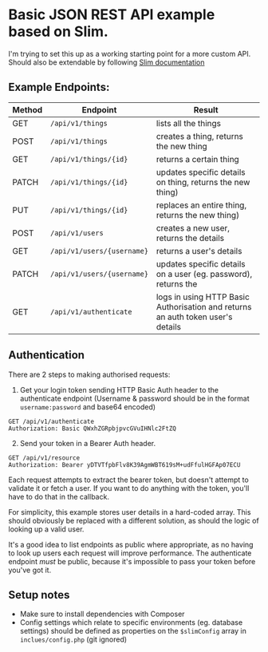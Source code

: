 # Basic JSON REST API example based on Slim.

I'm trying to set this up as a working starting point for a more custom API. Should also be extendable by following [Slim documentation](https://www.slimframework.com/docs/)

## Example Endpoints:

Method | Endpoint | Result
--- | --- | ---
GET | `/api/v1/things` | lists all the things
POST | `/api/v1/things` | creates a thing, returns the new thing
GET | `/api/v1/things/{id}` | returns a certain thing
PATCH | `/api/v1/things/{id}` | updates specific details on  thing, returns the new thing)
PUT | `/api/v1/things/{id}` | replaces an entire thing, returns the new thing)
POST | `/api/v1/users` | creates a new user, returns the details
GET | `/api/v1/users/{username}` | returns a user's details
PATCH | `/api/v1/users/{username}` | updates specific details on a user (eg. password), returns the
GET | `/api/v1/authenticate` | logs in using HTTP Basic Authorisation and returns an auth token user's details

## Authentication

There are 2 steps to making authorised requests:
1. Get your login token sending HTTP Basic Auth header to the authenticate endpoint (Username & password should be in the format `username:password` and base64 encoded)
```
GET /api/v1/authenticate
Authorization: Basic QWxhZGRpbjpvcGVuIHNlc2FtZQ
```
2. Send your token in a Bearer Auth header.
```
GET /api/v1/resource
Authorization: Bearer yDTVTfpbFlv8K39AgmWBT619sM+udFfulHGFAp07ECU
```

Each request attempts to extract the bearer token, but doesn't attempt to validate it or fetch a user. If you want to do anything with the token, you'll have to do that in the callback.

For simplicity, this example stores user details in a hard-coded array. This should obviously be replaced with a different solution, as should the logic of looking up a valid user.

It's a good idea to list endpoints as public where appropriate, as no having to look up users each request will improve performance. The authenticate endpoint *must* be public, because it's impossible to pass your token before you've got it.

## Setup notes

* Make sure to install dependencies with Composer
* Config settings which relate to specific environments (eg. database settings) should be defined as properties on the `$slimConfig` array in `inclues/config.php` (git ignored)
